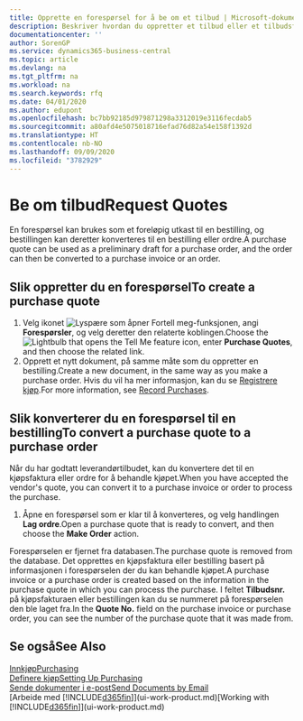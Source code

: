 ```yaml
---
title: Opprette en forespørsel for å be om et tilbud | Microsoft-dokumentasjon
description: Beskriver hvordan du oppretter et tilbud eller et tilbudsforespørselsdokument for å registrere tilbudet til en kunde og selge produkter under visse betingelser.
documentationcenter: ''
author: SorenGP
ms.service: dynamics365-business-central
ms.topic: article
ms.devlang: na
ms.tgt_pltfrm: na
ms.workload: na
ms.search.keywords: rfq
ms.date: 04/01/2020
ms.author: edupont
ms.openlocfilehash: bc7bb92185d979871298a3312019e3116fecdab5
ms.sourcegitcommit: a80afd4e5075018716efad76d82a54e158f1392d
ms.translationtype: HT
ms.contentlocale: nb-NO
ms.lasthandoff: 09/09/2020
ms.locfileid: "3782929"
---
```

# <a name="request-quotes"></a><span data-ttu-id="a14dd-103">Be om tilbud</span><span class="sxs-lookup"><span data-stu-id="a14dd-103">Request Quotes</span></span>
<span data-ttu-id="a14dd-104">En forespørsel kan brukes som et foreløpig utkast til en bestilling, og bestillingen kan deretter konverteres til en bestilling eller ordre.</span><span class="sxs-lookup"><span data-stu-id="a14dd-104">A purchase quote can be used as a preliminary draft for a purchase order, and the order can then be converted to a purchase invoice or an order.</span></span>


## <a name="to-create-a-purchase-quote"></a><span data-ttu-id="a14dd-105">Slik oppretter du en forespørsel</span><span class="sxs-lookup"><span data-stu-id="a14dd-105">To create a purchase quote</span></span>
1. <span data-ttu-id="a14dd-106">Velg ikonet ![Lyspære som åpner Fortell meg-funksjonen](media/ui-search/search_small.png "Fortell hva du vil gjøre"), angi **Forespørsler**, og velg deretter den relaterte koblingen.</span><span class="sxs-lookup"><span data-stu-id="a14dd-106">Choose the ![Lightbulb that opens the Tell Me feature](media/ui-search/search_small.png "Tell me what you want to do") icon, enter **Purchase Quotes**, and then choose the related link.</span></span>
2. <span data-ttu-id="a14dd-107">Opprett et nytt dokument, på samme måte som du oppretter en bestilling.</span><span class="sxs-lookup"><span data-stu-id="a14dd-107">Create a new document, in the same way as you make a purchase order.</span></span> <span data-ttu-id="a14dd-108">Hvis du vil ha mer informasjon, kan du se [Registrere kjøp](purchasing-how-record-purchases.md).</span><span class="sxs-lookup"><span data-stu-id="a14dd-108">For more information, see [Record Purchases](purchasing-how-record-purchases.md).</span></span>

## <a name="to-convert-a-purchase-quote-to-a-purchase-order"></a><span data-ttu-id="a14dd-109">Slik konverterer du en forespørsel til en bestilling</span><span class="sxs-lookup"><span data-stu-id="a14dd-109">To convert a purchase quote to a purchase order</span></span>
<span data-ttu-id="a14dd-110">Når du har godtatt leverandørtilbudet, kan du konvertere det til en kjøpsfaktura eller ordre for å behandle kjøpet.</span><span class="sxs-lookup"><span data-stu-id="a14dd-110">When you have accepted the vendor's quote, you can convert it to a purchase invoice or order to process the purchase.</span></span>

1. <span data-ttu-id="a14dd-111">Åpne en forespørsel som er klar til å konverteres, og velg handlingen **Lag ordre**.</span><span class="sxs-lookup"><span data-stu-id="a14dd-111">Open a purchase quote that is ready to convert, and then choose the **Make Order** action.</span></span>

<span data-ttu-id="a14dd-112">Forespørselen er fjernet fra databasen.</span><span class="sxs-lookup"><span data-stu-id="a14dd-112">The purchase quote is removed from the database.</span></span> <span data-ttu-id="a14dd-113">Det opprettes en kjøpsfaktura eller bestilling basert på informasjonen i forespørselen der du kan behandle kjøpet.</span><span class="sxs-lookup"><span data-stu-id="a14dd-113">A purchase invoice or a purchase order is created based on the information in the purchase quote in which you can process the purchase.</span></span> <span data-ttu-id="a14dd-114">I feltet **Tilbudsnr.** på kjøpsfakturaen eller bestillingen kan du se nummeret på forespørselen den ble laget fra.</span><span class="sxs-lookup"><span data-stu-id="a14dd-114">In the **Quote No.** field on the purchase invoice or purchase order, you can see the number of the purchase quote that it was made from.</span></span>

## <a name="see-also"></a><span data-ttu-id="a14dd-115">Se også</span><span class="sxs-lookup"><span data-stu-id="a14dd-115">See Also</span></span>
[<span data-ttu-id="a14dd-116">Innkjøp</span><span class="sxs-lookup"><span data-stu-id="a14dd-116">Purchasing</span></span>](purchasing-manage-purchasing.md)  
[<span data-ttu-id="a14dd-117">Definere kjøp</span><span class="sxs-lookup"><span data-stu-id="a14dd-117">Setting Up Purchasing</span></span>](purchasing-setup-purchasing.md)  
[<span data-ttu-id="a14dd-118">Sende dokumenter i e-post</span><span class="sxs-lookup"><span data-stu-id="a14dd-118">Send Documents by Email</span></span>](ui-how-send-documents-email.md)  
<span data-ttu-id="a14dd-119">[Arbeide med [!INCLUDE[d365fin](includes/d365fin_md.md)]](ui-work-product.md)</span><span class="sxs-lookup"><span data-stu-id="a14dd-119">[Working with [!INCLUDE[d365fin](includes/d365fin_md.md)]](ui-work-product.md)</span></span>
